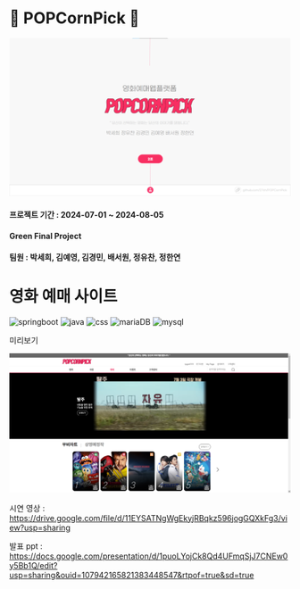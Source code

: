 # 🍿 POPCornPick 🍿

![이미지](./img/InfoImg.png)

#### 프로젝트 기간 : 2024-07-01 ~ 2024-08-05

#### Green Final Project

#### 팀원 : 박세희, 김예영, 김경민, 배서원, 정유찬, 정한연

# 영화 예매 사이트

![springboot](https://img.shields.io/badge/Spring-6DB33F?style=for-the-badge&logo=spring&logoColor=white) ![java](https://img.shields.io/badge/Java-ED8B00?style=for-the-badge&logo=openjdk&logoColor=white) ![css](https://img.shields.io/badge/CSS-239120?&style=for-the-badge&logo=css3&logoColor=white) ![mariaDB](https://img.shields.io/badge/MariaDB-003545?style=for-the-badge&logo=mariadb&logoColor=white) ![mysql](https://img.shields.io/badge/MySQL-005C84?style=for-the-badge&logo=mysql&logoColor=white) 

미리보기

![이미지](./img/main.png)

시연 영상 : https://drive.google.com/file/d/11EYSATNgWgEkyjRBqkz596jogGQXkFg3/view?usp=sharing

발표 ppt : https://docs.google.com/presentation/d/1puoLYojCk8Qd4UFmqSjJ7CNEw0y5Bb1Q/edit?usp=sharing&ouid=107942165821383448547&rtpof=true&sd=true
